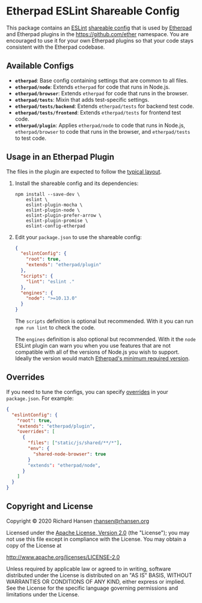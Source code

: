 # Etherpad ESLint Shareable Config

This package contains an [ESLint](https://eslint.org/) [shareable
config](https://eslint.org/docs/developer-guide/shareable-configs) that is used
by [Etherpad](https://etherpad.org/) and Etherpad plugins in the
https://github.com/ether namespace. You are encouraged to use it for your own
Etherpad plugins so that your code stays consistent with the Etherpad codebase.

## Available Configs

* **`etherpad`**: Base config containing settings that are common to all files.
* **`etherpad/node`**: Extends `etherpad` for code that runs in Node.js.
* **`etherpad/browser`**: Extends `etherpad` for code that runs in the browser.
* **`etherpad/tests`**: Mixin that adds test-specific settings.
* **`etherpad/tests/backend`**: Extends `etherpad/tests` for backend test code.
* **`etherpad/tests/frontend`**: Extends `etherpad/tests` for frontend test
  code.
* **`etherpad/plugin`**: Applies `etherpad/node` to code that runs in Node.js,
  `etherpad/browser` to code that runs in the browser, and `etherpad/tests` to
  test code.

## Usage in an Etherpad Plugin

The files in the plugin are expected to follow the [typical
layout](https://etherpad.org/doc/latest/#index_folder_structure).

1.  Install the shareable config and its dependencies:

    ```shell
    npm install --save-dev \
        eslint \
        eslint-plugin-mocha \
        eslint-plugin-node \
        eslint-plugin-prefer-arrow \
        eslint-plugin-promise \
        eslint-config-etherpad
    ```

2.  Edit your `package.json` to use the shareable config:

    ```json
    {
      "eslintConfig": {
        "root": true,
        "extends": "etherpad/plugin"
      },
      "scripts": {
        "lint": "eslint ."
      },
      "engines": {
        "node": ">=10.13.0"
      }
    }
    ```

    The `scripts` definition is optional but recommended. With it you can run
    `npm run lint` to check the code.

    The `engines` definition is also optional but recommended. With it the
    `node` ESLint plugin can warn you when you use features that are not
    compatible with all of the versions of Node.js you wish to support. Ideally
    the version would match [Etherpad's minimum required
    version](https://github.com/ether/etherpad-lite#requirements).

## Overrides

If you need to tune the configs, you can specify
[overrides](https://eslint.org/docs/user-guide/configuring#configuration-based-on-glob-patterns)
in your `package.json`. For example:

```json
{
  "eslintConfig": {
    "root": true,
    "extends": "etherpad/plugin",
    "overrides": [
      {
        "files": ["static/js/shared/**/*"],
        "env": {
          "shared-node-browser": true
        }
        "extends": "etherpad/node",
      }
    ]
  }
}
```

## Copyright and License

Copyright © 2020 Richard Hansen <rhansen@rhansen.org>

Licensed under the [Apache License, Version 2.0](LICENSE) (the "License"); you
may not use this file except in compliance with the License. You may obtain a
copy of the License at

http://www.apache.org/licenses/LICENSE-2.0

Unless required by applicable law or agreed to in writing, software distributed
under the License is distributed on an "AS IS" BASIS, WITHOUT WARRANTIES OR
CONDITIONS OF ANY KIND, either express or implied. See the License for the
specific language governing permissions and limitations under the License.

